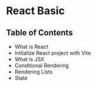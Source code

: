 # React Basic

## Table of Contents

- What is React
- Initialize React project with Vite
- What is JSX
- Conditional Rendering
- Rendering Lists
- State
